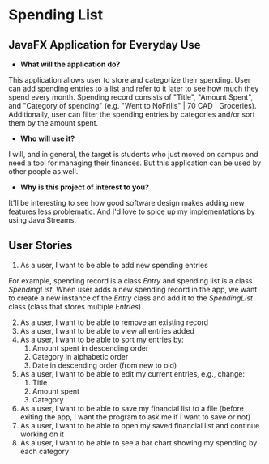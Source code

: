 # Spending List

## JavaFX Application for Everyday Use

- **What will the application do?**

This application allows user to store and categorize their spending. 
User can add spending entries to a list and refer to it later to see how much they spend every month.
Spending record consists of "Title", "Amount Spent", and "Category of spending" (e.g. "Went to NoFrills" | 70 CAD | Groceries).
Additionally, user can filter the spending entries by categories and/or sort them by the amount spent.

- **Who will use it?**

I will, and in general, the target is students who just moved on campus and need a tool for managing their finances. 
But this application can be used by other people as well.  

- **Why is this project of interest to you?**

It'll be interesting to see how good software design makes adding new features less problematic.
And I'd love to spice up my implementations by using Java Streams.

## User Stories

1. As a user, I want to be able to add new spending entries

For example, spending record is a class *Entry* and spending list is a class *SpendingList*. 
When user adds a new spending record in the app, we want to create a new instance of the *Entry* class
and add it to the *SpendingList* class (class that stores multiple *Entries*).

2. As a user, I want to be able to remove an existing record
3. As a user, I want to be able to view all entries added
4. As a user, I want to be able to sort my entries by:
   1. Amount spent in descending order
   2. Category in alphabetic order
   3. Date in descending order (from new to old)
5. As a user, I want to be able to edit my current entries, e.g., change:
   1. Title
   2. Amount spent
   3. Category
6. As a user, I want to be able to save my financial list to a file
(before exiting the app, I want the program to ask me if I want to save or not)
7. As a user, I want to be able to open my saved financial list and continue working on it
8. As a user, I want to be able to see a bar chart showing my spending by each category